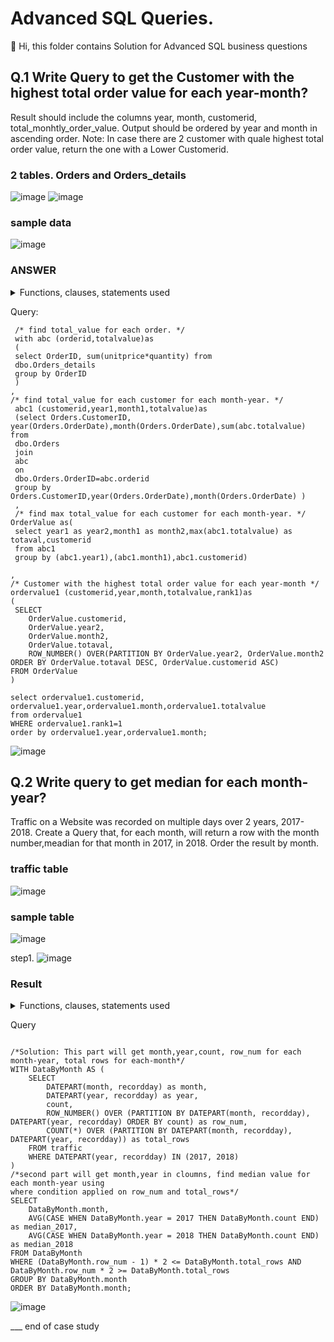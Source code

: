 # Advanced SQL Queries.
👋 Hi, this folder contains Solution for Advanced SQL business questions



## Q.1 Write Query to get the Customer with the highest total order value for each year-month?

Result should include the columns year, month, customerid, total_monhtly_order_value.
Output should be ordered by year and month in ascending order.
Note: In case there are 2 customer with quale highest total order value, return the one with a Lower Customerid.

### 2 tables. Orders and Orders_details
![image](https://user-images.githubusercontent.com/50954720/213547288-f69a314d-7c03-4875-a416-2d54f180eca8.png) ![image](https://user-images.githubusercontent.com/50954720/213547583-222b0d2b-5c82-4903-91ba-db41dd4917b7.png)

### sample data

![image](https://user-images.githubusercontent.com/50954720/213548338-6ea30e69-1622-4543-9869-d807754964b2.png)

### ANSWER
<details>
  <summary>Functions, clauses, statements used</summary>
  
  ### List
  1. Create statement/procedures 
  2. Date()
  3. Joins
  4. Subquries & CTE
  5. Group by
  6. Aggregrate windows functions
</details>

Query:
```
 /* find total_value for each order. */
 with abc (orderid,totalvalue)as
 (
 select OrderID, sum(unitprice*quantity) from 
 dbo.Orders_details
 group by OrderID
 )
, 
/* find total_value for each customer for each month-year. */
 abc1 (customerid,year1,month1,totalvalue)as
 (select Orders.CustomerID, year(Orders.OrderDate),month(Orders.OrderDate),sum(abc.totalvalue) from
 dbo.Orders
 join
 abc
 on
 dbo.Orders.OrderID=abc.orderid
 group by Orders.CustomerID,year(Orders.OrderDate),month(Orders.OrderDate) )
 ,
 /* find max total_value for each customer for each month-year. */
OrderValue as(
 select year1 as year2,month1 as month2,max(abc1.totalvalue) as totaval,customerid
 from abc1
 group by (abc1.year1),(abc1.month1),abc1.customerid)

,
/* Customer with the highest total order value for each year-month */
ordervalue1 (customerid,year,month,totalvalue,rank1)as
(
 SELECT 
    OrderValue.customerid,
    OrderValue.year2,
    OrderValue.month2,
    OrderValue.totaval,
	ROW_NUMBER() OVER(PARTITION BY OrderValue.year2, OrderValue.month2 ORDER BY OrderValue.totaval DESC, OrderValue.customerid ASC) 
FROM OrderValue
)

select ordervalue1.customerid, ordervalue1.year,ordervalue1.month,ordervalue1.totalvalue 
from ordervalue1 
WHERE ordervalue1.rank1=1
order by ordervalue1.year,ordervalue1.month;

```
 ![image](https://user-images.githubusercontent.com/50954720/213549948-6d890dc9-0cb0-48ae-b0e2-8b8d16d124c2.png)
 
 
## Q.2 Write query to get median for each month-year?
Traffic on a Website was recorded on multiple days over 2 years, 2017-2018. Create a Query that, for each month, will return a row with the month number,meadian for that month in 2017, in 2018. Order the result by month. 

### traffic table
![image](https://user-images.githubusercontent.com/50954720/213551519-916cdb05-658e-4502-8d04-f51e99eb3c9b.png)

### sample table
![image](https://user-images.githubusercontent.com/50954720/213551717-190ba05f-b6b1-4516-b27b-54160ed39aca.png)

step1. ![image](https://user-images.githubusercontent.com/50954720/213552270-f7b6d6f5-796a-4dbc-94e6-eea43ccbe31c.png)

### Result

<details>
  <summary>Functions, clauses, statements used</summary>
  
  ### List
  1. Create statement/procedures 
  2. DATEPART()
  3. Joins
  4. Subquries & CTE
  5. Group by
  6. Aggregrate windows functions, ROW_NUMBER
</details>

Query
```

/*Solution: This part will get month,year,count, row_num for each month-year, total rows for each-month*/
WITH DataByMonth AS (
    SELECT 
        DATEPART(month, recordday) as month,
        DATEPART(year, recordday) as year,
        count,
        ROW_NUMBER() OVER (PARTITION BY DATEPART(month, recordday), DATEPART(year, recordday) ORDER BY count) as row_num,
        COUNT(*) OVER (PARTITION BY DATEPART(month, recordday), DATEPART(year, recordday)) as total_rows
    FROM traffic
    WHERE DATEPART(year, recordday) IN (2017, 2018)
)
/*second part will get month,year in cloumns, find median value for each month-year using 
where condition applied on row_num and total_rows*/
SELECT 
    DataByMonth.month,
    AVG(CASE WHEN DataByMonth.year = 2017 THEN DataByMonth.count END) as median_2017,
    AVG(CASE WHEN DataByMonth.year = 2018 THEN DataByMonth.count END) as median_2018
FROM DataByMonth
WHERE (DataByMonth.row_num - 1) * 2 <= DataByMonth.total_rows AND DataByMonth.row_num * 2 >= DataByMonth.total_rows
GROUP BY DataByMonth.month
ORDER BY DataByMonth.month;
```

![image](https://user-images.githubusercontent.com/50954720/213552658-29b424fe-55a2-4f69-bf42-3f21be3c2e93.png)


___ end of case study
